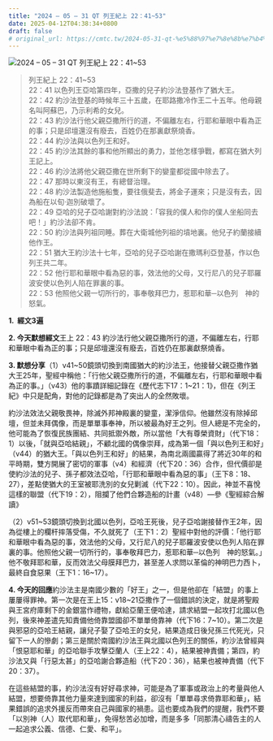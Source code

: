 ```yaml
---
title: "2024 – 05 – 31 QT 列王紀上 22：41~53"
date: 2025-04-12T04:38:34+0800
draft: false
# original_url: https://cmtc.tw/2024-05-31-qt-%e5%88%97%e7%8e%8b%e7%b4%80%e4%b8%8a-22%ef%bc%9a4153
---
```


![2024 – 05 – 31 QT 列王紀上 22：41\~53](/images/qt.jpg  "2024 – 05 – 31 QT 列王紀上 22：41\~53")

> 列王紀上 22：41\~53  
> 22：41 以色列王亞哈第四年，亞撒的兒子約沙法登基作了猶大王。  
> 22：42 約沙法登基的時候年三十五歲，在耶路撒冷作王二十五年。他母親名叫阿蘇巴，乃示利希的女兒。  
> 22：43 約沙法行他父親亞撒所行的道，不偏離左右，行耶和華眼中看為正的事；只是邱壇還沒有廢去，百姓仍在那裏獻祭燒香。  
> 22：44 約沙法與以色列王和好。  
> 22：45 約沙法其餘的事和他所顯出的勇力，並他怎樣爭戰，都寫在猶大列王記上。  
> 22：46 約沙法將他父親亞撒在世所剩下的孌童都從國中除去了。  
> 22：47 那時以東沒有王，有總督治理。  
> 22：48 約沙法製造他施船隻，要往俄斐去，將金子運來；只是沒有去，因為船在以旬‧迦別破壞了。  
> 22：49 亞哈的兒子亞哈謝對約沙法說：「容我的僕人和你的僕人坐船同去吧！」約沙法卻不肯。  
> 22：50 約沙法與列祖同睡。葬在大衛城他列祖的墳地裏。他兒子約蘭接續他作王。  
> 22：51 猶大王約沙法十七年，亞哈的兒子亞哈謝在撒瑪利亞登基，作以色列王共二年。  
> 22：52 他行耶和華眼中看為惡的事，效法他的父母，又行尼八的兒子耶羅波安使以色列人陷在罪裏的事。  
> 22：53 他照他父親一切所行的，事奉敬拜巴力，惹耶和華─以色列　神的怒氣。

**1.  經文3遍**

**2. 今天默想經文**王上 22：43 約沙法行他父親亞撒所行的道，不偏離左右，行耶和華眼中看為正的事；只是邱壇還沒有廢去，百姓仍在那裏獻祭燒香。

**3. 默想分享**（1）v41\~50鏡頭切換到南國猶大的約沙法王，他接替父親亞撒作猶大王25年，聖經中稱他：「行他父親亞撒所行的道，不偏離左右，行耶和華眼中看為正的事。」（v43）他的事蹟詳細記錄在《歷代志下17：1\~21：1》，但在《列王紀》中只是配角，對他的記錄都是為了突出人的全然敗壞。

約沙法效法父親敬畏神，除滅外邦神殿裏的孌童，潔淨信仰。他雖然沒有除掉邱壇，但並未拜偶像，而是單單事奉神，所以被最為好王之列。但人總是不完全的，他可能為了恢復民族團結、共同抵禦外敵，所以當他「大有尊榮資財」（代下18：1）以後，「就與亞哈結親」，不顧北國的偶像崇拜，成為第一個「與以色列王和好」（v44）的猶大王。「與以色列王和好」的結果，為南北兩國贏得了將近30年的和平時期，雙方開展了密切的軍事（v4）和經濟（代下20：36）合作，但代價卻是使約沙法的兒子、孫子都效法亞哈，「行耶和華眼中看為惡的事」（王下8：18、27），差點使猶大的王室被耶洗別的女兒剿滅（代下22：10）。因此，神並不喜悅這樣的聯盟（代下19：2），阻攔了他們合夥造船的計畫（v48）—參《聖經綜合解讀》

（2）v51\~53鏡頭切換到北國以色列，亞哈王死後，兒子亞哈謝接替作王2年，因為從樓上的欄杆摔落受傷，不久就死了（王下1：2）聖經中對他的評價：「他行耶和華眼中看為惡的事，效法他的父母，又行尼八的兒子耶羅波安使以色列人陷在罪裏的事。他照他父親一切所行的，事奉敬拜巴力，惹耶和華─以色列　神的怒氣。」他不敬拜耶和華，反而效法父母膜拜巴力，甚至差人求問以革倫的神明巴力西卜，最終自食惡果（王下1：16\~17）。

**4. 今天的回應**約沙法主是南國少數的「好王」之一，但是他卻在「結盟」的事上屢屢得罪神。第一次是在王上15：v18\~21亞撒作了一個錯誤的決定，就是將聖殿與王宮府庫剩下的金銀當作禮物，獻給亞蘭王便哈達，請求結盟一起攻打北國以色列，後來神差遣先知責備他倚靠盟國卻不單單倚靠神（代下16：7\~10）。第二次是與邪惡的亞哈王結親，讓兒子娶了亞哈王的女兒，結果造成日後兒孫三代死光，只留下一人的慘劇；第三是關於南國約沙法王與北國以色列王的關係，約沙法曾經與「恨惡耶和華」的亞哈聯手攻擊亞蘭人（王上22：4），結果被神責備；第四，約沙法又與「行惡太甚」的亞哈謝合夥造船（代下20：36），結果也被神責備（代下20：37）。

在這些結盟的事，約沙法沒有好好尋求神，可能是為了軍事或政治上的考量與他人結盟，想要倚靠其他力量來達到國家的利益，卻沒有「單單尋求倚靠耶和華」，結果錯誤的追求外援反而帶來自己與國家的禍患。這也要成為我們的提醒，我們不要「以別神（人）取代耶和華」，免得愁苦必加增，而是多多「同那清心禱告主的人一起追求公義、信德、仁愛、和平」。